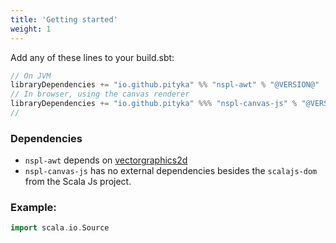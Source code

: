 ```yaml
---
title: 'Getting started'
weight: 1
---
```


Add any of these lines to your build.sbt:
```scala
// On JVM
libraryDependencies += "io.github.pityka" %% "nspl-awt" % "@VERSION@"
// In browser, using the canvas renderer
libraryDependencies += "io.github.pityka" %%% "nspl-canvas-js" % "@VERSION@"
// 
```

### Dependencies

- `nspl-awt` depends on [vectorgraphics2d](https://github.com/eseifert/vectorgraphics2d)
- `nspl-canvas-js` has no external dependencies besides the `scalajs-dom` from the Scala Js project.

### Example: 
```scala mdoc
import scala.io.Source

```